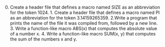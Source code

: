 0. Create a header file that defines a macro named SIZE as an abbreviation for the token 1024. 1. Create a header file that defines a macro named PI as an abbreviation for the token 3.14159265359. 2.Write a program that prints the name of the file it was compiled from, followed by a new line. 3. Write a function-like macro ABS(x) that computes the absolute value of a number x. 4. Write a function-like macro SUM(x, y) that computes the sum of the numbers x and y.
